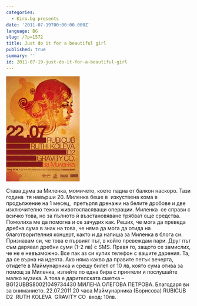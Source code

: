 ```yaml
---
categories:
  - Kiro.bg presents
date: '2011-07-19T00:00:00.000Z'
language: BG
slug: /?p=1572
title: Just do it for a beautiful girl
published: true
summary: ''
id: 2011-07-19-just-do-it-for-a-beautiful-girl
---
```


![](https://raw.githubusercontent.com/kirilchristov/blog_images/main/2011/07/276755_254497191230455_6051182_n.jpg)

Става дума за Миленка, момичето, което падна от балкон наскоро. Тази година  тя навърши 20. Миленка беше в  изкуствена кома в продължение на 1 месец,  претърпя дренажи на белите дробове и две изключително тежки животоспасяващи операции. Миленка  се справи с всичко това, но за пълното й възстановяване трябват още средства. Помолиха ме да помогна и се зачудих как. Реших, че мога да преведа дребна сума в знак на това, че няма да мога да отида на благотворителния концерт, както и да напиша за Миленка в блога си. Признавам си, че това е първият път, в който превеждам пари. Друг път съм дарявал дребни суми (1-2 лв) с SMS. Правя го, защото се замислих, че не е невъзможно. Все пак аз си купих телефон с вашите дарения. Та, да се върна на идеята. Ако няма какво да правите петък вечерта, отидете в Маймунарника и срещу билет от 10 лв, която сума отива за помощ за Миленка, изпийте по една бира с приятели и послушайте малко музика. A това е дарителската сметка – BG12UBBS80021049734430 МИЛЕНА ОЛЕГОВА ПЕТРОВА. Благодаря ви за вниманието. 22.07.2011 20 часа Маймунарника (Борисова) RUBICUB  D2  RUTH KOLEVA  GRAVITY CO  вход: 10лв.
